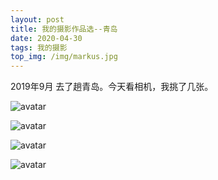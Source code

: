 ```yaml
---
layout: post
title: 我的摄影作品选--青岛
date: 2020-04-30
tags: 我的摄影
top_img: /img/markus.jpg
---
```

2019年9月 去了趟青岛。今天看相机，我挑了几张。

![avatar](https://res.cloudinary.com/ddsg/image/upload/c_scale,w_760/v1588245996/qingdao/IMG_1429_x8sxuj.jpg)

![avatar](https://res.cloudinary.com/ddsg/image/upload/c_scale,w_760/v1588246012/qingdao/IMG_1457_dqdtuk.jpg)

![avatar](https://res.cloudinary.com/ddsg/image/upload/c_scale,w_760/v1588246047/qingdao/IMG_1577_o2ord2.jpg)

![avatar](https://res.cloudinary.com/ddsg/image/upload/c_scale,w_760/v1588246047/qingdao/IMG_1548_arfst9.jpg)
